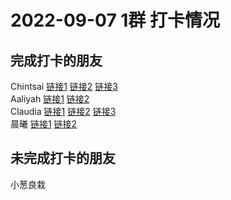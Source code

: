 # 2022-09-07 1群 打卡情况
## 完成打卡的朋友
Chintsai [链接1](http://mmbiz.qpic.cn/mmbiz_jpg/fKBOEML39zrCocyANsqJK4oLic8ZhibxQ0Cbx3ywX9VGPdUHKPXJfQ1s4GB2icWMTTYc6L2CYMTdV9x3nwKTwU3XQ/0) [链接2](http://mmbiz.qpic.cn/mmbiz_jpg/fKBOEML39zoDhBpZxwCTFl4l3ryaPIatcLVmjkiaRLlqdZprcGxYfiaq64nrsdAEvDOTnCZiaibC0M3EhRHPEibxib6Q/0) [链接3](http://mmbiz.qpic.cn/mmbiz_jpg/fKBOEML39zoDhBpZxwCTFl4l3ryaPIat9yHQfxiadpiaq2cWNO6cBvQmoEdhrYB37Gmez3ZLc4NkNvFib9am4wicng/0) <br>Aaliyah [链接1](http://mmbiz.qpic.cn/mmbiz_jpg/aBaDwGIjEcH9qjc62kDWyXtDlr7PaZRT7RrwibqQrg7rITmW2y9MNO4IwicRn9Zquia4aozOFIiaeGu0KUnGYRuibag/0) [链接2](http://mmbiz.qpic.cn/mmbiz_jpg/aBaDwGIjEcH9qjc62kDWyXtDlr7PaZRTLNjwadopicvwol0z2Zwf7vWJwcX8ZQTFtrUKrmvx1AVxk0R1x2WOwSA/0) <br>Claudia [链接1](http://mmbiz.qpic.cn/mmbiz_jpg/EqM704vBbWB1LOhezO9jzKoO4xTU7nvICl3uibJhcY1ukiacjZamqiamu6icsw9iaOM1a9EvpcztJ0JHYCwib9fb7SEg/0) [链接2](http://mmbiz.qpic.cn/mmbiz_jpg/EqM704vBbWB1LOhezO9jzKoO4xTU7nvI6V6xtJ4elXEibCL49E9lzqoQo9G1HrRfKDnTwIWA2YCcUCaQqTrCnRA/0) [链接3](http://mmbiz.qpic.cn/mmbiz_jpg/EqM704vBbWB1LOhezO9jzKoO4xTU7nvI6V6xtJ4elXEibCL49E9lzqoQo9G1HrRfKDnTwIWA2YCcUCaQqTrCnRA/0) <br>晨曦 [链接1](http://mmbiz.qpic.cn/mmbiz_jpg/4rYayDxu0jWX4ulaicGBTAEcjnuxqFW4OqvLdoJE5Fdb6IYqM6aibgdajCOADvJb5n5P0AL8MeqDWZ6PkLicLQ8EQ/0) [链接2](http://mmbiz.qpic.cn/mmbiz_jpg/4rYayDxu0jWX4ulaicGBTAEcjnuxqFW4OHkFMuw8K03xOc9eicMdtxM9cic28TXwuhvsSpzfEzhwM4RibHiaDcxGo7Q/0) <br>
## 未完成打卡的朋友
小葱良栽

